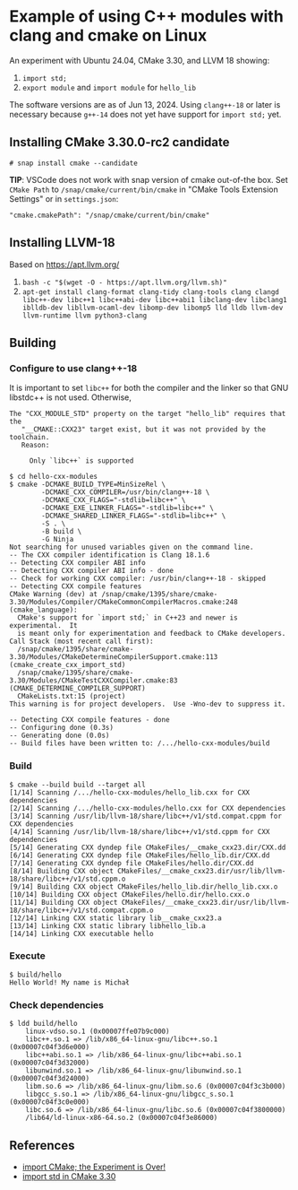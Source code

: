 # Example of using C++ modules with clang and cmake on Linux

An experiment with Ubuntu 24.04, CMake 3.30, and LLVM 18 showing:

1. `import std;`
2. `export module` and `import module` for `hello_lib`

The software versions are as of Jun 13, 2024.
Using `clang++-18` or later is necessary because `g++-14` does not yet have support for `import std;` yet.

## Installing CMake 3.30.0-rc2 candidate

```
# snap install cmake --candidate
```

**TIP**: VSCode does not work with snap version of cmake out-of-the box.
Set `CMake Path` to `/snap/cmake/current/bin/cmake` in "CMake Tools Extension Settings" or in `settings.json`:
```
"cmake.cmakePath": "/snap/cmake/current/bin/cmake"
```

## Installing LLVM-18

Based on https://apt.llvm.org/

1. `bash -c "$(wget -O - https://apt.llvm.org/llvm.sh)"`
2. `apt-get install clang-format clang-tidy clang-tools clang clangd libc++-dev libc++1 libc++abi-dev libc++abi1 libclang-dev libclang1 iblldb-dev libllvm-ocaml-dev libomp-dev libomp5 lld lldb llvm-dev llvm-runtime llvm python3-clang`

## Building

### Configure to use clang++-18

It is important to set `libc++` for both the compiler and the linker so that GNU libstdc++ is not used.
Otherwise, 
```
The "CXX_MODULE_STD" property on the target "hello_lib" requires that the
   "__CMAKE::CXX23" target exist, but it was not provided by the toolchain.
   Reason:
 
     Only `libc++` is supported
```

```
$ cd hello-cxx-modules
$ cmake -DCMAKE_BUILD_TYPE=MinSizeRel \
        -DCMAKE_CXX_COMPILER=/usr/bin/clang++-18 \
        -DCMAKE_CXX_FLAGS="-stdlib=libc++" \
        -DCMAKE_EXE_LINKER_FLAGS="-stdlib=libc++" \
        -DCMAKE_SHARED_LINKER_FLAGS="-stdlib=libc++" \
        -S . \
        -B build \
        -G Ninja
Not searching for unused variables given on the command line.
-- The CXX compiler identification is Clang 18.1.6
-- Detecting CXX compiler ABI info
-- Detecting CXX compiler ABI info - done
-- Check for working CXX compiler: /usr/bin/clang++-18 - skipped
-- Detecting CXX compile features
CMake Warning (dev) at /snap/cmake/1395/share/cmake-3.30/Modules/Compiler/CMakeCommonCompilerMacros.cmake:248 (cmake_language):
  CMake's support for `import std;` in C++23 and newer is experimental.  It
  is meant only for experimentation and feedback to CMake developers.
Call Stack (most recent call first):
  /snap/cmake/1395/share/cmake-3.30/Modules/CMakeDetermineCompilerSupport.cmake:113 (cmake_create_cxx_import_std)
  /snap/cmake/1395/share/cmake-3.30/Modules/CMakeTestCXXCompiler.cmake:83 (CMAKE_DETERMINE_COMPILER_SUPPORT)
  CMakeLists.txt:15 (project)
This warning is for project developers.  Use -Wno-dev to suppress it.

-- Detecting CXX compile features - done
-- Configuring done (0.3s)
-- Generating done (0.0s)
-- Build files have been written to: /.../hello-cxx-modules/build
```

### Build
```
$ cmake --build build --target all
[1/14] Scanning /.../hello-cxx-modules/hello_lib.cxx for CXX dependencies
[2/14] Scanning /.../hello-cxx-modules/hello.cxx for CXX dependencies
[3/14] Scanning /usr/lib/llvm-18/share/libc++/v1/std.compat.cppm for CXX dependencies
[4/14] Scanning /usr/lib/llvm-18/share/libc++/v1/std.cppm for CXX dependencies
[5/14] Generating CXX dyndep file CMakeFiles/__cmake_cxx23.dir/CXX.dd
[6/14] Generating CXX dyndep file CMakeFiles/hello_lib.dir/CXX.dd
[7/14] Generating CXX dyndep file CMakeFiles/hello.dir/CXX.dd
[8/14] Building CXX object CMakeFiles/__cmake_cxx23.dir/usr/lib/llvm-18/share/libc++/v1/std.cppm.o
[9/14] Building CXX object CMakeFiles/hello_lib.dir/hello_lib.cxx.o
[10/14] Building CXX object CMakeFiles/hello.dir/hello.cxx.o
[11/14] Building CXX object CMakeFiles/__cmake_cxx23.dir/usr/lib/llvm-18/share/libc++/v1/std.compat.cppm.o
[12/14] Linking CXX static library lib__cmake_cxx23.a
[13/14] Linking CXX static library libhello_lib.a
[14/14] Linking CXX executable hello
```

### Execute
```
$ build/hello 
Hello World! My name is Michał
```

### Check dependencies

```
$ ldd build/hello
	linux-vdso.so.1 (0x00007ffe07b9c000)
	libc++.so.1 => /lib/x86_64-linux-gnu/libc++.so.1 (0x00007c04f3d6e000)
	libc++abi.so.1 => /lib/x86_64-linux-gnu/libc++abi.so.1 (0x00007c04f3d32000)
	libunwind.so.1 => /lib/x86_64-linux-gnu/libunwind.so.1 (0x00007c04f3d24000)
	libm.so.6 => /lib/x86_64-linux-gnu/libm.so.6 (0x00007c04f3c3b000)
	libgcc_s.so.1 => /lib/x86_64-linux-gnu/libgcc_s.so.1 (0x00007c04f3c0e000)
	libc.so.6 => /lib/x86_64-linux-gnu/libc.so.6 (0x00007c04f3800000)
	/lib64/ld-linux-x86-64.so.2 (0x00007c04f3e86000)
```

## References

* [import CMake; the Experiment is Over!](https://www.kitware.com/import-cmake-the-experiment-is-over/)
* [import std in CMake 3.30](https://www.kitware.com/import-std-in-cmake-3-30/)